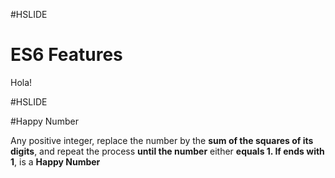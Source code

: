 #HSLIDE

# ES6 Features

Hola!

#HSLIDE

#Happy Number

Any positive integer, replace the number by the **sum of the squares of its digits**, and repeat the process **until the number** either **equals 1. If ends with 1**, is a **Happy Number**